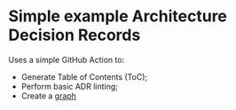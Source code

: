 # Simple example Architecture Decision Records

Uses a simple GitHub Action to:

- Generate Table of Contents (ToC);
- Perform basic ADR linting;
- Create a [graph](https://github.com/morancj/ADR/blob/HEAD/doc/architecture/decisions/graph.png)
